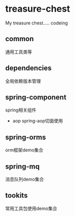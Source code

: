 # treasure-chest
My treasure chest.....    codeing



## common
通用工具类等

## dependencies
全局依赖版本管理

## spring-component
spring相关组件
- aop spring-aop切面使用

## spring-orms
orm框架demo集合

## spring-mq
消息队列demo集合

## tookits
常用工具包使用demo集合